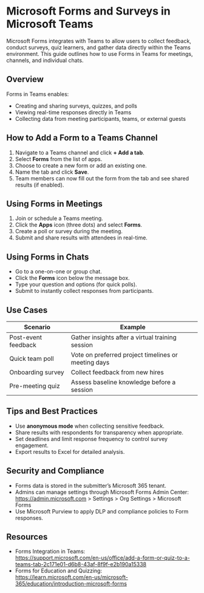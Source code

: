 # Microsoft Forms and Surveys in Microsoft Teams

Microsoft Forms integrates with Teams to allow users to collect feedback, conduct surveys, quiz learners, and gather data directly within the Teams environment. This guide outlines how to use Forms in Teams for meetings, channels, and individual chats.

## Overview

Forms in Teams enables:

- Creating and sharing surveys, quizzes, and polls
- Viewing real-time responses directly in Teams
- Collecting data from meeting participants, teams, or external guests

## How to Add a Form to a Teams Channel

1. Navigate to a Teams channel and click **+ Add a tab**.
2. Select **Forms** from the list of apps.
3. Choose to create a new form or add an existing one.
4. Name the tab and click **Save**.
5. Team members can now fill out the form from the tab and see shared results (if enabled).

## Using Forms in Meetings

1. Join or schedule a Teams meeting.
2. Click the **Apps** icon (three dots) and select **Forms**.
3. Create a poll or survey during the meeting.
4. Submit and share results with attendees in real-time.

## Using Forms in Chats

- Go to a one-on-one or group chat.
- Click the **Forms** icon below the message box.
- Type your question and options (for quick polls).
- Submit to instantly collect responses from participants.

## Use Cases

| Scenario                        | Example                                           |
|----------------------------------|---------------------------------------------------|
| Post-event feedback              | Gather insights after a virtual training session  |
| Quick team poll                  | Vote on preferred project timelines or meeting days |
| Onboarding survey                | Collect feedback from new hires                   |
| Pre-meeting quiz                 | Assess baseline knowledge before a session        |

## Tips and Best Practices

- Use **anonymous mode** when collecting sensitive feedback.
- Share results with respondents for transparency when appropriate.
- Set deadlines and limit response frequency to control survey engagement.
- Export results to Excel for detailed analysis.

## Security and Compliance

- Forms data is stored in the submitter’s Microsoft 365 tenant.
- Admins can manage settings through Microsoft Forms Admin Center:
  https://admin.microsoft.com > Settings > Org Settings > Microsoft Forms
- Use Microsoft Purview to apply DLP and compliance policies to Form responses.

## Resources

- Forms Integration in Teams:  
  https://support.microsoft.com/en-us/office/add-a-form-or-quiz-to-a-teams-tab-2c171e01-d6b8-43af-8f9f-e2b190a15338
- Forms for Education and Quizzing:  
  https://learn.microsoft.com/en-us/microsoft-365/education/introduction-microsoft-forms
